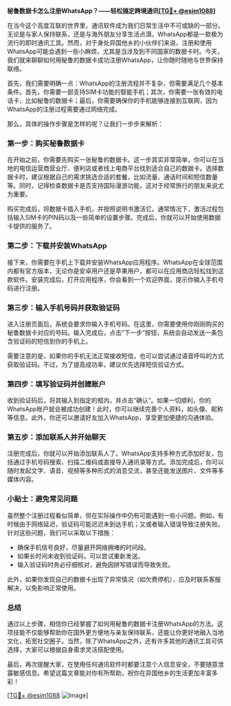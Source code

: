 **秘鲁数据卡怎么注册WhatsApp？——轻松搞定跨境通讯[[TG💪+ @esim1088](https://t.me/s/esim1088)]**

在当今这个高度互联的世界里，通讯软件成为我们日常生活中不可或缺的一部分。无论是与家人保持联系，还是与海外朋友分享生活点滴，WhatsApp都是一款极为流行的即时通讯工具。然而，对于身处异国他乡的小伙伴们来说，注册和使用WhatsApp可能会遇到一些小麻烦，尤其是当涉及到不同国家的数据卡时。今天，我们就来聊聊如何用秘鲁的数据卡成功注册WhatsApp，让你随时随地与世界保持联络。

首先，我们需要明确一点：WhatsApp的注册流程并不复杂，但需要满足几个基本条件。首先，你需要一部支持SIM卡功能的智能手机；其次，你需要一张有效的电话卡，比如秘鲁的数据卡；最后，你需要确保你的手机能够连接到互联网，因为WhatsApp的注册过程需要通过网络完成。

那么，具体的操作步骤是怎样的呢？让我们一步步来解析：

### 第一步：购买秘鲁数据卡

在开始之前，你需要先购买一张秘鲁的数据卡。这一步其实非常简单，你可以在当地的电信运营商营业厅、便利店或者线上电商平台找到适合自己的数据卡。选择数据卡时，建议根据自己的需求挑选合适的套餐，比如流量、通话时间和短信数量等。同时，记得检查数据卡是否支持国际漫游功能，这对于经常旅行的朋友来说尤为重要。

购买完成后，将数据卡插入手机，并按照说明书激活它。通常情况下，激活过程包括输入SIM卡的PIN码以及一些简单的设置步骤。完成后，你就可以开始使用数据卡提供的服务了。

### 第二步：下载并安装WhatsApp

接下来，你需要在手机上下载并安装WhatsApp应用程序。WhatsApp在全球范围内都有官方版本，无论你是安卓用户还是苹果用户，都可以在应用商店轻松找到这款软件。安装完成后，打开应用程序，你会看到一个欢迎界面，提示你输入手机号码进行注册。

### 第三步：输入手机号码并获取验证码

进入注册页面后，系统会要求你输入手机号码。在这里，你需要使用你刚刚购买的秘鲁数据卡对应的号码。输入完成后，点击“下一步”按钮，系统会自动发送一条包含验证码的短信到你的手机上。

需要注意的是，如果你的手机无法正常接收短信，也可以尝试通过语音呼叫的方式获取验证码。不过，为了提高成功率，建议优先选择短信验证方式。

### 第四步：填写验证码并创建账户

收到验证码后，将其输入到指定的框内，并点击“确认”。如果一切顺利，你的WhatsApp账户就会被成功创建！此时，你可以继续完善个人资料，如头像、昵称等信息。此外，你还可以邀请好友加入WhatsApp，享受更加便捷的沟通体验。

### 第五步：添加联系人并开始聊天

注册完成后，你就可以开始添加联系人了。WhatsApp支持多种方式添加好友，包括通过手机号码搜索、扫描二维码或直接导入通讯录等方式。添加完成后，你可以随时发起文字、语音、视频等多种形式的消息交流，甚至还能发送图片、文件等多媒体内容。

### 小贴士：避免常见问题

虽然整个注册过程看似简单，但在实际操作中仍有可能遇到一些小问题。例如，有时候由于网络延迟，验证码可能迟迟未到达手机；又或者输入错误导致注册失败。针对这些问题，我们可以采取以下措施：

- 确保手机信号良好，尽量避开网络拥堵的时间段。
- 如果长时间未收到验证码，可以尝试重新发送。
- 输入验证码时务必仔细核对，避免因拼写错误而导致失败。

此外，如果你发现自己的数据卡出现了异常情况（如欠费停机），应及时联系客服解决，以免影响正常使用。

### 总结

通过以上步骤，相信你已经掌握了如何用秘鲁的数据卡注册WhatsApp的方法。这项技能不仅能够帮助你在国外更方便地与亲友保持联系，还能让你更好地融入当地文化，拓宽社交圈子。当然，除了WhatsApp之外，还有许多其他的通讯工具可供选择，大家可以根据自身需求灵活搭配使用。

最后，再次提醒大家，在使用任何通讯软件时都要注意个人信息安全，不要随意泄露敏感信息。希望这篇文章能对你有所帮助，祝你在异国他乡的生活更加丰富多彩！

[[TG💪+ @esim1088](https://t.me/s/esim1088) ![Image](https://i.postimg.cc/4NQfJmqS/Snipaste-2025-05-13-00-14-12.png)]